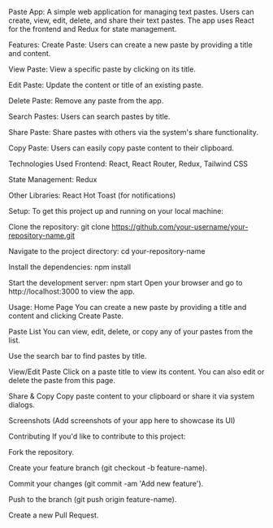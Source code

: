 Paste App:
A simple web application for managing text pastes. Users can create, view, edit, delete, and share their text pastes. The app uses React for the frontend and Redux for state management.

Features:
Create Paste: Users can create a new paste by providing a title and content.

View Paste: View a specific paste by clicking on its title.

Edit Paste: Update the content or title of an existing paste.

Delete Paste: Remove any paste from the app.

Search Pastes: Users can search pastes by title.

Share Paste: Share pastes with others via the system's share functionality.

Copy Paste: Users can easily copy paste content to their clipboard.

Technologies Used
Frontend: React, React Router, Redux, Tailwind CSS

State Management: Redux

Other Libraries: React Hot Toast (for notifications)

Setup:
To get this project up and running on your local machine:

Clone the repository:
git clone https://github.com/your-username/your-repository-name.git

Navigate to the project directory:
cd your-repository-name

Install the dependencies:
npm install

Start the development server:
npm start
Open your browser and go to http://localhost:3000 to view the app.

Usage:
Home Page
You can create a new paste by providing a title and content and clicking Create Paste.

Paste List
You can view, edit, delete, or copy any of your pastes from the list.

Use the search bar to find pastes by title.

View/Edit Paste
Click on a paste title to view its content. You can also edit or delete the paste from this page.

Share & Copy
Copy paste content to your clipboard or share it via system dialogs.

Screenshots
(Add screenshots of your app here to showcase its UI)

Contributing
If you'd like to contribute to this project:

Fork the repository.

Create your feature branch (git checkout -b feature-name).

Commit your changes (git commit -am 'Add new feature').

Push to the branch (git push origin feature-name).

Create a new Pull Request.
